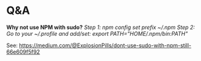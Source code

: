 # Q&A

**Why not use NPM with sudo?** 
_Step 1: npm config set prefix ~/.npm
Step 2: Go to your ~/.profile and add/set:
export PATH="$HOME/.npm/bin:$PATH"_

See: https://medium.com/@ExplosionPills/dont-use-sudo-with-npm-still-66e609f5f92



